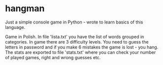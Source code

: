 # hangman
Just a simple console game in Python - wrote to learn basics of this language. 

Game in Polish.
In file 'lista.txt' you have the list of words grouped in categories. 
In game there are 3 difficulty levels. You need to guess the letters in password and if you make 6 mistakes the game is lost - you hang.
The stats are exported to file 'stats.txt' where you can check your number of played games, right and wrong guesses etc.
